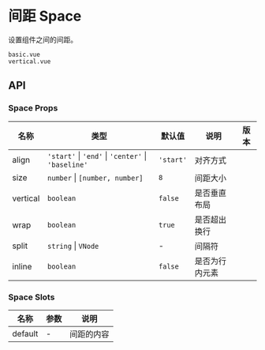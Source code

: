 # 间距 Space

设置组件之间的间距。

```demo
basic.vue
vertical.vue
```

## API

### Space Props
| 名称 | 类型 | 默认值 | 说明 | 版本 |
| --- | --- | --- | --- | --- |
| align | `'start'` \| `'end'` \| `'center'` \| `'baseline'` | `'start'` | 对齐方式 | |
| size | `number` \| `[number, number]` | `8` | 间距大小 | |
| vertical | `boolean` | `false` | 是否垂直布局 | |
| wrap | `boolean` | `true` | 是否超出换行 | |
| split | `string` \| `VNode` | - | 间隔符 | |
| inline | `boolean` | `false` | 是否为行内元素 | |

### Space Slots
| 名称 | 参数 | 说明 |
| --- | --- | --- |
| default | - | 间距的内容 |